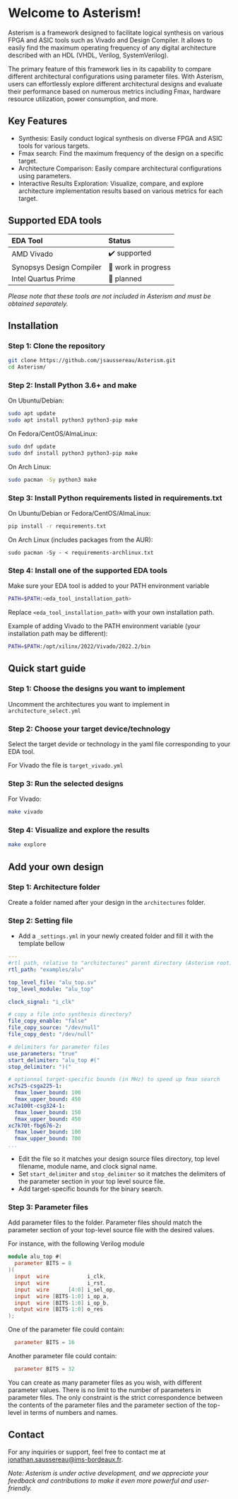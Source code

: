 # Welcome to Asterism!

Asterism is a framework designed to facilitate logical synthesis on various FPGA and ASIC tools such as Vivado and Design Compiler. 
It allows to easily find the maximum operating frequency of any digital architecture described with an HDL (VHDL, Verilog, SystemVerilog).

The primary feature of this framework lies in its capability to compare different architectural configurations using parameter files. 
With Asterism, users can effortlessly explore different architectural designs and evaluate their performance based on numerous metrics including Fmax, hardware resource utilization, power consumption, and more.

## Key Features

- Synthesis: Easily conduct logical synthesis on diverse FPGA and ASIC tools for various targets.
- Fmax search: Find the maximum frequency of the design on a specific target.
- Architecture Comparison: Easily compare architectural configurations using parameters.
- Interactive Results Exploration: Visualize, compare, and explore architecture implementation results based on various metrics for each target.

## Supported EDA tools

| EDA Tool                 | Status              |
| :----------------------- | :------------------ |
| AMD Vivado               | ✔️ supported        |
| Synopsys Design Compiler | 🚧 work in progress |
| Intel Quartus Prime      | 📅 planned          |

*Please note that these tools are not included in Asterism and must be obtained separately.*

## Installation

### Step 1: Clone the repository
```bash
git clone https://github.com/jsaussereau/Asterism.git
cd Asterism/
```
### Step 2: Install Python 3.6+ and make
On Ubuntu/Debian:
```bash
sudo apt update
sudo apt install python3 python3-pip make
```
On Fedora/CentOS/AlmaLinux:
```bash
sudo dnf update
sudo dnf install python3 python3-pip make
```
On Arch Linux:
```bash
sudo pacman -Sy python3 make
```
### Step 3: Install Python requirements listed in requirements.txt
On Ubuntu/Debian or Fedora/CentOS/AlmaLinux:
```bash
pip install -r requirements.txt
```
On Arch Linux (includes packages from the AUR):
```
sudo pacman -Sy - < requirements-archlinux.txt
```

### Step 4: Install one of the supported EDA tools 
Make sure your EDA tool is added to your PATH environment variable
```bash
PATH=$PATH:<eda_tool_installation_path>
```
Replace `<eda_tool_installation_path>` with your own installation path. 

Example of adding Vivado to the PATH environment variable (your installation path may be different):
```bash
PATH=$PATH:/opt/xilinx/2022/Vivado/2022.2/bin
```
## Quick start guide

### Step 1: Choose the designs you want to implement
Uncomment the architectures you want to implement in `architecture_select.yml`

### Step 2: Choose your target device/technology
Select the target devide or technology in the yaml file corresponding to your EDA tool.

For Vivado the file is `target_vivado.yml`

### Step 3: Run the selected designs
For Vivado: 
```bash
make vivado
```
### Step 4: Visualize and explore the results
```bash
make explore
```

## Add your own design

### Step 1: Architecture folder
Create a folder named after your design in the `architectures` folder.

### Step 2: Setting file
- Add a `_settings.yml` in your newly created folder and fill it with the template bellow
```yaml
---
#rtl path, relative to "architectures" parent directory (Asterism root), not this directory
rtl_path: "examples/alu"

top_level_file: "alu_top.sv"
top_level_module: "alu_top"

clock_signal: "i_clk"

# copy a file into synthesis directory?
file_copy_enable: "false"
file_copy_source: "/dev/null"
file_copy_dest: "/dev/null"

# delimiters for parameter files
use_parameters: "true"
start_delimiter: "alu_top #("
stop_delimiter: ")("

# optionnal target-specific bounds (in MHz) to speed up fmax search
xc7s25-csga225-1:
  fmax_lower_bound: 100
  fmax_upper_bound: 450
xc7a100t-csg324-1:
  fmax_lower_bound: 150
  fmax_upper_bound: 450
xc7k70t-fbg676-2:
  fmax_lower_bound: 100
  fmax_upper_bound: 700
...
```
- Edit the file so it matches your design source files directory, top level filename, module name, and clock signal name.
- Set `start_delimiter` and `stop_delimiter` so it matches the delimiters of the parameter section in your top level source file.
- Add target-specific bounds for the binary search.

### Step 3: Parameter files
Add parameter files to the folder.
Parameter files should match the parameter section of your top-level source file with the desired values.

For instance, with the following Verilog module
```verilog
module alu_top #(
  parameter BITS = 8
)(
  input  wire            i_clk,
  input  wire            i_rst,
  input  wire      [4:0] i_sel_op,
  input  wire [BITS-1:0] i_op_a,
  input  wire [BITS-1:0] i_op_b,
  output wire [BITS-1:0] o_res
);
```
One of the parameter file could contain:
```verilog
  parameter BITS = 16
```
Another parameter file could contain:
```verilog
  parameter BITS = 32
```
You can create as many parameter files as you wish, with different parameter values.
There is no limit to the number of parameters in parameter files.
The only constraint is the strict correspondence between the contents of the parameter files and the parameter section of the top-level in terms of numbers and names.

## Contact

For any inquiries or support, feel free to contact me at jonathan.saussereau@ims-bordeaux.fr.

*Note: Asterism is under active development, and we appreciate your feedback and contributions to make it even more powerful and user-friendly.*
